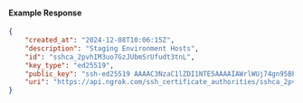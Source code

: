 <!-- Code generated for API Clients. DO NOT EDIT. -->

#### Example Response

```json
{
	"created_at": "2024-12-08T10:06:15Z",
	"description": "Staging Environment Hosts",
	"id": "sshca_2pvhIM3uo7GzJUbmSrUfudt3tnL",
	"key_type": "ed25519",
	"public_key": "ssh-ed25519 AAAAC3NzaC1lZDI1NTE5AAAAIAWrlWUj74gn95BP/ZCDY8uF9Aj071kqaXKmIIN2lv2M",
	"uri": "https://api.ngrok.com/ssh_certificate_authorities/sshca_2pvhIM3uo7GzJUbmSrUfudt3tnL"
}
```

